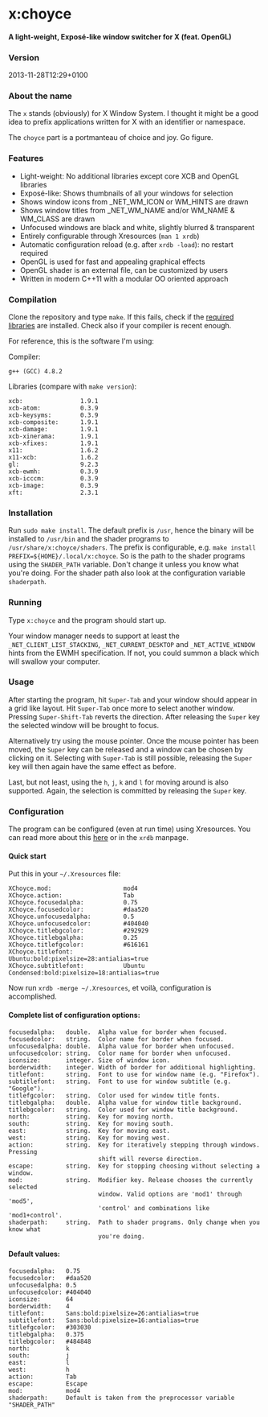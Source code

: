x:choyce
===

#### A light-weight, Exposé-like window switcher for X (feat. OpenGL) ####

### Version ###
2013-11-28T12:29+0100

### About the name ####
The `x` stands (obviously) for X Window System. I thought it might be a good
idea to prefix applications written for X with an identifier or namespace.

The `choyce` part is a portmanteau of choice and joy. Go figure.

### Features ###
* Light-weight: No additional libraries except core XCB and OpenGL libraries
* Exposé-like: Shows thumbnails of all your windows for selection
* Shows window icons from _NET_WM_ICON or WM_HINTS are drawn
* Shows window titles from _NET_WM_NAME and/or WM_NAME & WM_CLASS are drawn
* Unfocused windows are black and white, slightly blurred & transparent
* Entirely configurable through Xresources (`man 1 xrdb`)
* Automatic configuration reload (e.g. after `xrdb -load`): no restart required
* OpenGL is used for fast and appealing graphical effects
* OpenGL shader is an external file, can be customized by users
* Written in modern C++11 with a modular OO oriented approach

### Compilation
Clone the repository and type `make`.
If this fails, check if the [required
libraries](https://github.com/jrk-/x-choyce/blob/master/Makefile#L1-2) are
installed. Check also if your compiler is recent enough.

For reference, this is the software I'm using:

Compiler:

```
g++ (GCC) 4.8.2
```

Libraries (compare with `make version`):

```
xcb:                1.9.1
xcb-atom:           0.3.9
xcb-keysyms:        0.3.9
xcb-composite:      1.9.1
xcb-damage:         1.9.1
xcb-xinerama:       1.9.1
xcb-xfixes:         1.9.1
x11:                1.6.2
x11-xcb:            1.6.2
gl:                 9.2.3
xcb-ewmh:           0.3.9
xcb-icccm:          0.3.9
xcb-image:          0.3.9
xft:                2.3.1
```

### Installation
Run `sudo make install`. The default prefix is `/usr`, hence the binary will be
installed to `/usr/bin` and the shader programs to
`/usr/share/x:choyce/shaders`. The prefix is configurable, e.g. `make install
PREFIX=${HOME}/.local/x:choyce`. So is the path to the shader programs using the
`SHADER_PATH` variable. Don't change it unless you know what you're doing. For
the shader path also look at the configuration variable `shaderpath`.

### Running
Type `x:choyce` and the program should start up.

Your window manager needs to support at least the `_NET_CLIENT_LIST_STACKING`,
`_NET_CURRENT_DESKTOP` and `_NET_ACTIVE_WINDOW` hints from the EWMH
specification. If not, you could summon a black which will swallow your
computer.

### Usage
After starting the program, hit `Super-Tab` and your window should appear in
a grid like layout. Hit `Super-Tab` once more to select another window. Pressing
`Super-Shift-Tab` reverts the direction. After releasing the `Super` key the
selected window will be brought to focus.

Alternatively try using the mouse pointer. Once the mouse pointer has been
moved, the `Super` key can be released and a window can be chosen by clicking on
it. Selecting with `Super-Tab` is still possible, releasing the `Super` key will
then again have the same effect as before.

Last, but not least, using the `h`, `j`, `k` and `l` for moving around is also
supported. Again, the selection is committed by releasing the `Super` key.

### Configuration
The program can be configured (even at run time) using Xresources. You can read
more about this [here](http://tronche.com/gui/x/xlib/resource-manager/) or in
the `xrdb` manpage.

#### Quick start

Put this in your `~/.Xresources` file:

```
XChoyce.mod:                    mod4
XChoyce.action:                 Tab
XChoyce.focusedalpha:           0.75
XChoyce.focusedcolor:           #daa520
XChoyce.unfocusedalpha:         0.5
XChoyce.unfocusedcolor:         #404040
XChoyce.titlebgcolor:           #292929
XChoyce.titlebgalpha:           0.25
XChoyce.titlefgcolor:           #616161
XChoyce.titlefont:              Ubuntu:bold:pixelsize=28:antialias=true
XChoyce.subtitlefont:           Ubuntu Condensed:bold:pixelsize=18:antialias=true
```

Now run `xrdb -merge ~/.Xresources`, et voilà, configuration is accomplished.

#### Complete list of configuration options:

```
focusedalpha:   double.  Alpha value for border when focused.
focusedcolor:   string.  Color name for border when focused.
unfocusedalpha: double.  Alpha value for border when unfocused.
unfocusedcolor: string.  Color name for border when unfocused.
iconsize:       integer. Size of window icon.
borderwidth:    integer. Width of border for additional highlighting.
titlefont:      string.  Font to use for window name (e.g. "Firefox").
subtitlefont:   string.  Font to use for window subtitle (e.g. "Google").
titlefgcolor:   string.  Color used for window title fonts.
titlebgalpha:   double.  Alpha value for window title background.
titlebgcolor:   string.  Color used for window title background.
north:          string.  Key for moving north.
south:          string.  Key for moving south.
east:           string.  Key for moving east.
west:           string.  Key for moving west.
action:         string.  Key for iteratively stepping through windows. Pressing
                         shift will reverse direction.
escape:         string.  Key for stopping choosing without selecting a window.
mod:            string.  Modifier key. Release chooses the currently selected
                         window. Valid options are 'mod1' through 'mod5',
                         'control' and combinations like 'mod1+control'.
shaderpath:     string.  Path to shader programs. Only change when you know what
                         you're doing.
```

#### Default values:

```
focusedalpha:   0.75
focusedcolor:   #daa520
unfocusedalpha: 0.5
unfocusedcolor: #404040
iconsize:       64
borderwidth:    4
titlefont:      Sans:bold:pixelsize=26:antialias=true
subtitlefont:   Sans:bold:pixelsize=16:antialias=true
titlefgcolor:   #303030
titlebgalpha:   0.375
titlebgcolor:   #484848
north:          k
south:          j
east:           l
west:           h
action:         Tab
escape:         Escape
mod:            mod4
shaderpath:     Default is taken from the preprocessor variable "SHADER_PATH"
```
